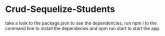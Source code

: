 # Crud-Sequelize-Students

take a look to the package.json to see the dependencies,
run npm i to the command line to install the dependecies 
and npm run start to start the app.